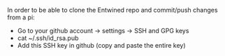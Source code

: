 In order to be able to clone the Entwined repo and commit/push changes from a pi:

* Go to your github account -> settings -> SSH and GPG keys
* cat ~/.ssh/id_rsa.pub
* Add this SSH key in github (copy and paste the entire key) 